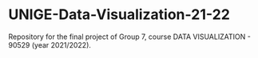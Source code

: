 # UNIGE-Data-Visualization-21-22
Repository for the final project of Group 7, course DATA VISUALIZATION - 90529 (year 2021/2022). 
